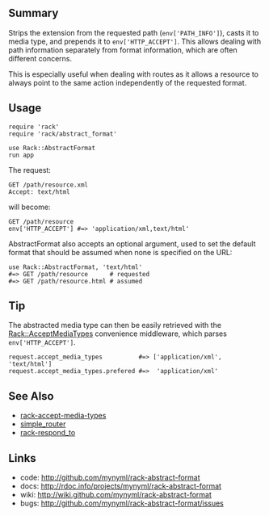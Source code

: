 Summary
-------

Strips the extension from the requested path (`env['PATH_INFO']`), casts it to
media type, and prepends it to `env['HTTP_ACCEPT']`. This allows dealing with path
information separately from format information, which are often different
concerns.

This is especially useful when dealing with routes as it allows a resource to
always point to the same action independently of the requested format.

Usage
-----

    require 'rack'
    require 'rack/abstract_format'

    use Rack::AbstractFormat
    run app

The request:

    GET /path/resource.xml
    Accept: text/html

will become:

    GET /path/resource
    env['HTTP_ACCEPT'] #=> 'application/xml,text/html'

AbstractFormat also accepts an optional argument, used to set the default
format that should be assumed when none is specified on the URL:

    use Rack::AbstractFormat, 'text/html'
    #=> GET /path/resource      # requested
    #=> GET /path/resource.html # assumed

Tip
---

The abstracted media type can then be easily retrieved with the
[Rack::AcceptMediaTypes][1] convenience middleware, which parses `env['HTTP_ACCEPT']`.

    request.accept_media_types          #=> ['application/xml', 'text/html']
    request.accept_media_types.prefered #=>  'application/xml'

See Also
--------

* [rack-accept-media-types][1]
* [simple_router][2]
* [rack-respond_to][3]

Links
-----

* code: <http://github.com/mynyml/rack-abstract-format>
* docs: <http://rdoc.info/projects/mynyml/rack-abstract-format>
* wiki: <http://wiki.github.com/mynyml/rack-abstract-format>
* bugs: <http://github.com/mynyml/rack-abstract-format/issues>


[1]: http://github.com/mynyml/rack-accept-media-types
[2]: http://github.com/mynyml/simple_router
[3]: http://github.com/mynyml/rack-respond_to


